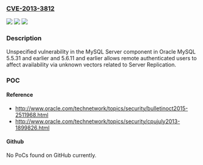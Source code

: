 ### [CVE-2013-3812](https://cve.mitre.org/cgi-bin/cvename.cgi?name=CVE-2013-3812)
![](https://img.shields.io/static/v1?label=Product&message=n%2Fa&color=blue)
![](https://img.shields.io/static/v1?label=Version&message=n%2Fa&color=blue)
![](https://img.shields.io/static/v1?label=Vulnerability&message=n%2Fa&color=brighgreen)

### Description

Unspecified vulnerability in the MySQL Server component in Oracle MySQL 5.5.31 and earlier and 5.6.11 and earlier allows remote authenticated users to affect availability via unknown vectors related to Server Replication.

### POC

#### Reference
- http://www.oracle.com/technetwork/topics/security/bulletinoct2015-2511968.html
- http://www.oracle.com/technetwork/topics/security/cpujuly2013-1899826.html

#### Github
No PoCs found on GitHub currently.

